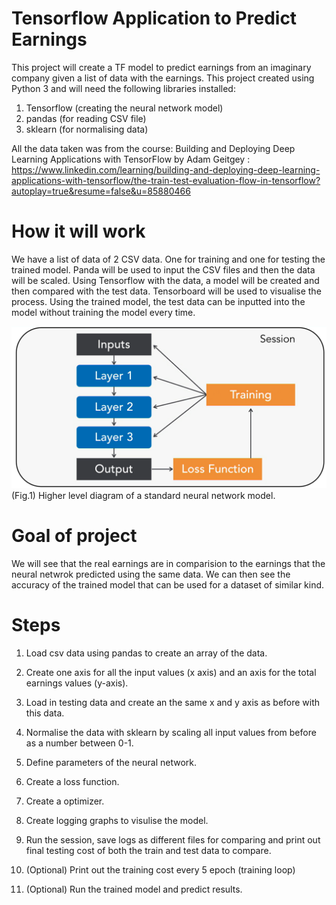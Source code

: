 # Tensorflow Application to Predict Earnings


This project will create a TF model to predict earnings from an imaginary company given a list of data with the earnings.
This project created using Python 3 and will need the following libraries installed:
1. Tensorflow (creating the neural network model)
2. pandas (for reading CSV file)
3. sklearn (for normalising data)

All the data taken was from the course: 
Building and Deploying Deep Learning Applications with TensorFlow by Adam Geitgey 
: https://www.linkedin.com/learning/building-and-deploying-deep-learning-applications-with-tensorflow/the-train-test-evaluation-flow-in-tensorflow?autoplay=true&resume=false&u=85880466


# How it will work

We have a list of data of 2 CSV data. One for training and one for testing the trained model.
Panda will be used to input the CSV files and then the data will be scaled.
Using Tensorflow with the data, a model will be created and then compared with the test data.
Tensorboard will be used to visualise the process.
Using the trained model, the test data can be inputted into the model without training the model every time.

![Screenshot](gh2.png)
(Fig.1) Higher level diagram of a standard neural network model.


# Goal of project
We will see that the real earnings are in comparision to the earnings that the neural netwrok predicted using the same data.
We can then see the accuracy of the trained model that can be used for a dataset of similar kind.


# Steps
1. Load csv data using pandas to create an array of the data.
2. Create one axis for all the input values (x axis) and an axis for the total earnings values (y-axis).

3. Load in testing data and create an the same x and y axis as before with this data.

4. Normalise the data with sklearn by scaling all input values from before as a number between 0-1.

5. Define parameters of the neural network.

6. Create a loss function.

7. Create a optimizer.

8. Create logging graphs to visulise the model.

9. Run the session, save logs as different files for comparing and print out final testing cost of both the train and test data to compare.

10. (Optional) Print out the training cost every 5 epoch (training loop)

11. (Optional) Run the trained model and predict results.
